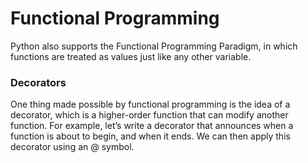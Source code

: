 # Functional Programming


 Python also supports the Functional Programming Paradigm, in which functions are treated as values just like any other variable.

 ### Decorators

One thing made possible by functional programming is the idea of a decorator, which is a higher-order function that can modify another function. For example, let’s write a decorator that announces when a function is about to begin, and when it ends. We can then apply this decorator using an @ symbol.

